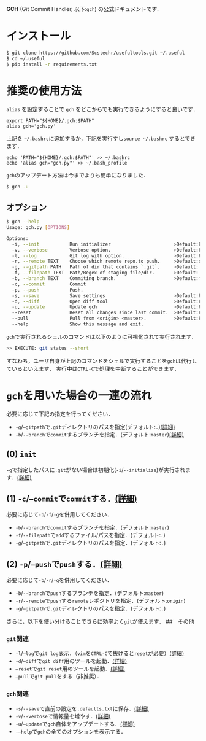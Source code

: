 __GCH__ (Git Commit Handler, 以下:`gch`)  の公式ドキュメントです.

# インストール
```bash
$ git clone https://github.com/Scstechr/usefultools.git ~/.useful
$ cd ~/.useful
$ pip install -r requirements.txt
```

# 推奨の使用方法

 `alias` を設定することで `gch` をどこからでも実行できるようにすると良いです．  

```bash:.bash_profile
export PATH="${HOME}/.gch:$PATH"
alias gch='gch.py'
```

上記を `~/.bashrc`に追加するか，下記を実行すし`source ~/.bashrc` するとできます．

```bash:add
echo 'PATH="${HOME}/.gch:$PATH"' >> ~/.bashrc
echo 'alias gch="gch.py"' >> ~/.bash_profile
```

`gch`のアップデート方法は今までよりも簡単になりました．

```bash
$ gch -u 
```

## オプション
```sh
$ gch --help
Usage: gch.py [OPTIONS]

Options:
  -i, --init           Run initializer                       >Default:False
  -v, --verbose        Verbose option.                       >Default:False
  -l, --log            Git log with option.                  >Default:False
  -r, --remote TEXT    Choose which remote repo.to push.     >Default:origin
  -g, --gitpath PATH   Path of dir that contains `.git`.     >Default:.
  -f, --filepath TEXT  Path/Regex of staging file/dir.       >Default:.
  -b, --branch TEXT    Commiting branch.                     >Default:master
  -c, --commit         Commit
  -p, --push           Push.
  -s, --save           Save settings                         >Default:False
  -d, --diff           Open diff tool                        >Default:False
  -u, --update         Update gch                            >Default:False
  --reset              Reset all changes since last commit.  >Default:False
  --pull               Pull from <origin> <master>.          >Default:False
  --help               Show this message and exit.
```


`gch`で実行されるシェルのコマンドは以下のように可視化されて実行されます．

```bash
>> EXECUTE: git status --short
```
すなわち，ユーザ自身が上記のコマンドをシェルで実行することを`gch`は代行しているといえます．
実行中は`CTRL-C`で処理を中断することができます．

# `gch`を用いた場合の一連の流れ

必要に応じて下記の指定を行ってください．
- `-g`/`—gitpath`で`.git`ディレクトリのパスを指定(デフォルト:`.`)[(詳細)](https://github.com/Scstechr/gch/blob/master/doc/jp/jp_gitpath.md)
- `-b`/`--branch`で`commit`するブランチを指定．(デフォルト:`master`)[(詳細)](https://github.com/Scstechr/gch/blob/master/doc/jp/jp_branch.md)

## (0) `init`
`-g`で指定したパスに`.git`がない場合は初期化(`-i`/`--initialize`)が実行されます．[(詳細)](https://github.com/Scstechr/gch/blob/master/doc/jp/jp_init.md)


## (1) `-c`/`—commit`で`commit`する．[(詳細)](https://github.com/Scstechr/gch/blob/master/doc/jp/jp_commit_filepath.md)
必要に応じて`-b`/`-f`/`-g`を併用してください．
- `-b`/`--branch`で`commit`するブランチを指定．(デフォルト:`master`)
- `-f`/`--filepath`で`add`するファイル/パスを指定．(デフォルト:`.`)
- `-g`/`—gitpath`で`.git`ディレクトリのパスを指定．(デフォルト:`.`)

## (2) `-p`/`—push`で`push`する．[(詳細)](https://github.com/Scstechr/gch/blob/master/doc/jp/jp_push_remote.md)
必要に応じて`-b`/`-r`/`-g`を併用してください．
- `-b`/`--branch`で`push`するブランチを指定．(デフォルト:`master`)
- `-r`/`--remote`で`push`する`remote`レポジトリを指定．(デフォルト:`origin`)
- `-g`/`—gitpath`で`.git`ディレクトリのパスを指定．(デフォルト:`.`)

さらに，以下を使い分けることでさらに効率よく`git`が使えます．
##　その他
### `git`関連
- `-l`/`—log`で`git log`表示．（`vim`を`CTRL-C`で抜けると`reset`が必要）[(詳細)](https://github.com/Scstechr/gch/blob/master/doc/jp/jp_log.md)
- `-d`/`—diff`で`git diff`用のツールを起動．[(詳細)](https://github.com/Scstechr/gch/blob/master/doc/jp/jp_diff.md)
- `—reset`で`git reset`用のツールを起動．[(詳細)](https://github.com/Scstechr/gch/blob/master/doc/jp/jp_reset.md)
- `—pull`で`git pull`をする（非推奨）．

### `gch`関連
- `-s`/`--save`で直前の設定を`.defaults.txt`に保存．[(詳細)](https://github.com/Scstechr/gch/blob/master/doc/jp/jp_other.md)
- `-v`/`--verbose`で情報量を増やす．[(詳細)](https://github.com/Scstechr/gch/blob/master/doc/jp/jp_verbose.md)
- `-u`/`—update`で`gch`自体をアップデートする．[(詳細)](https://github.com/Scstechr/gch/blob/master/doc/jp/jp_other.md)
- `-—help`で`gch`の全てのオプションを表示する．

